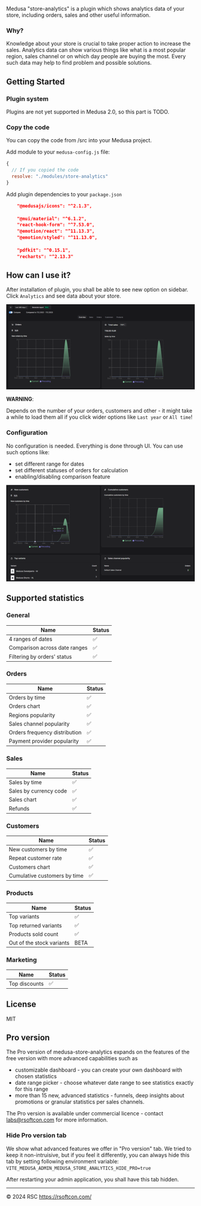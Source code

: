 Medusa "store-analytics" is a plugin which shows analytics data of your store, including orders, sales and other useful information.

### Why?

Knowledge about your store is crucial to take proper action to increase the sales. Analytics data can show various things like what is a most popular region, sales channel or on which day people are buying the most. Every such data may help to find problem and possible solutions. 

## Getting Started

### Plugin system

Plugins are not yet supported in Medusa 2.0, so this part is TODO.

### Copy the code

You can copy the code from /src into your Medusa project.

Add module to your `medusa-config.js` file:

```js
{
  // If you copied the code
  resolve: "./modules/store-analytics"
}
```

Add plugin dependencies to your `package.json`
```json
    "@medusajs/icons": "^2.1.3",

    "@mui/material": "^6.1.2",
    "react-hook-form": "^7.53.0",
    "@emotion/react": "^11.13.3",
    "@emotion/styled": "^11.13.0",

    "pdfkit": "^0.15.1",
    "recharts": "^2.13.3"
```

## How can I use it?

After installation of plugin, you shall be able to see new option on sidebar. Click `Analytics` and see data about your store.

<p align="center">
  <picture>
    <img alt="Medusa store-analytics-1" src="./docs/medusa-store-analytics-1.PNG">
  </picture>
</p>

**WARNING**:

Depends on the number of your orders, customers and other - it might take a while to load them all if you click wider options like `Last year` or `All time`!

### Configuration

No configuration is needed. Everything is done through UI. You can use such options like:
- set different range for dates
- set different statuses of orders for calculation
- enabling/disabling comparison feature

<p align="center">
  <picture>
    <img alt="Medusa store-analytics-2" src="./docs/medusa-store-analytics-2.PNG">
  </picture>
</p>

## Supported statistics

### General

| Name | Status |
| --- | --- |
| 4 ranges of dates | :white_check_mark: |
| Comparison across date ranges | :white_check_mark: |
| Filtering by orders' status | :white_check_mark: |

### Orders

| Name | Status |
| --- | --- |
| Orders by time | :white_check_mark: |
| Orders chart | :white_check_mark: |
| Regions popularity | :white_check_mark: |
| Sales channel popularity | :white_check_mark: |
| Orders frequency distribution | :white_check_mark: |
| Payment provider popularity | :white_check_mark: |

### Sales

| Name | Status |
| --- | --- |
| Sales by time | :white_check_mark: |
| Sales by currency code | :white_check_mark: |
| Sales chart | :white_check_mark: |
| Refunds | :white_check_mark: |

### Customers


| Name | Status |
| --- | --- |
| New customers by time | :white_check_mark: |
| Repeat customer rate | :white_check_mark: |
| Customers chart | :white_check_mark: |
| Cumulative customers by time | :white_check_mark: |

### Products

| Name | Status |
| --- | --- |
| Top variants | :white_check_mark: |
| Top returned variants | :white_check_mark: |
| Products sold count | :white_check_mark: |
| Out of the stock variants | BETA |

### Marketing

| Name | Status |
| --- | --- |
| Top discounts | :white_check_mark: |

## License

MIT

## Pro version

The Pro version of medusa-store-analytics expands on the features of the free version with more advanced capabilities such as 
- customizable dashboard - you can create your own dashboard with chosen statistics
- date range picker - choose whatever date range to see statistics exactly for this range
- more than 15 new, advanced statistics - funnels, deep insights about promotions or granular statistics per sales channels.

The Pro version is available under commercial licence - contact labs@rsoftcon.com for more information.

### Hide Pro version tab

We show what advanced features we offer in "Pro version" tab. We tried to keep it non-intruisive, but if you feel it differently, you can always hide this tab by setting following environment variable:
`VITE_MEDUSA_ADMIN_MEDUSA_STORE_ANALYTICS_HIDE_PRO=true`

After restarting your admin application, you shall have this tab hidden.

---

© 2024 RSC https://rsoftcon.com/
